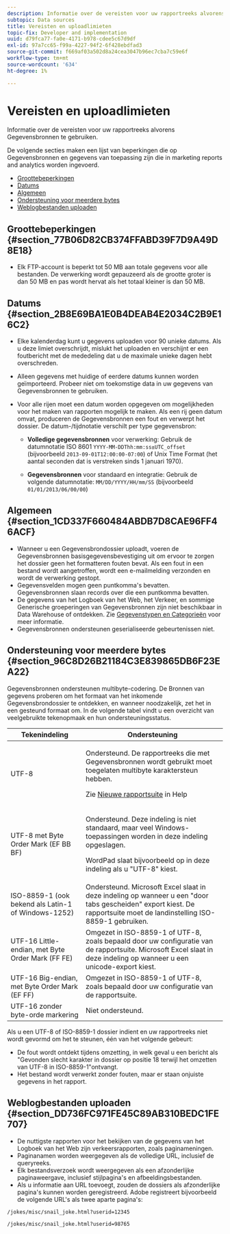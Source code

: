 ```yaml
---
description: Informatie over de vereisten voor uw rapportreeks alvorens Gegevensbronnen te gebruiken.
subtopic: Data sources
title: Vereisten en uploadlimieten
topic-fix: Developer and implementation
uuid: d79fca77-fa0e-4171-b978-cdee5c67d9df
exl-id: 97a7cc65-f99a-4227-94f2-6f428ebdfad3
source-git-commit: f669af03a502d8a24cea3047b96ec7cba7c59e6f
workflow-type: tm+mt
source-wordcount: '634'
ht-degree: 1%

---
```


# Vereisten en uploadlimieten

Informatie over de vereisten voor uw rapportreeks alvorens Gegevensbronnen te gebruiken.

De volgende secties maken een lijst van beperkingen die op Gegevensbronnen en gegevens van toepassing zijn die in marketing reports and analytics worden ingevoerd.

* [Groottebeperkingen](/help/import/c-data-sources/datasrc-requirements.md#section_77B06D82CB374FFABD39F7D9A49D8E18)
* [Datums](/help/import/c-data-sources/datasrc-requirements.md#section_2B8E69BA1E0B4DEAB4E2034C2B9E16C2)
* [Algemeen](/help/import/c-data-sources/datasrc-requirements.md#section_1CD337F660484ABDB7D8CAE96FF46ACF)
* [Ondersteuning voor meerdere bytes](/help/import/c-data-sources/datasrc-requirements.md#section_96C8D26B21184C3E839865DB6F23EA22)
* [Weblogbestanden uploaden](/help/import/c-data-sources/datasrc-requirements.md#section_DD736FC971FE45C89AB310BEDC1FE707)

## Groottebeperkingen {#section_77B06D82CB374FFABD39F7D9A49D8E18}

* Elk FTP-account is beperkt tot 50 MB aan totale gegevens voor alle bestanden. De verwerking wordt gepauzeerd als de grootte groter is dan 50 MB en pas wordt hervat als het totaal kleiner is dan 50 MB.

## Datums {#section_2B8E69BA1E0B4DEAB4E2034C2B9E16C2}

* Elke kalenderdag kunt u gegevens uploaden voor 90 unieke datums. Als u deze limiet overschrijdt, mislukt het uploaden en verschijnt er een foutbericht met de mededeling dat u de maximale unieke dagen hebt overschreden.
* Alleen gegevens met huidige of eerdere datums kunnen worden geïmporteerd. Probeer niet om toekomstige data in uw gegevens van Gegevensbronnen te gebruiken.
* Voor alle rijen moet een datum worden opgegeven om mogelijkheden voor het maken van rapporten mogelijk te maken. Als een rij geen datum omvat, produceren de Gegevensbronnen een fout en verwerpt het dossier. De datum-/tijdnotatie verschilt per type gegevensbron:

   * **Volledige gegevensbronnen** voor verwerking: Gebruik de datumnotatie ISO 8601  `YYYY-MM-DDThh:mm:ss±UTC_offset` (bijvoorbeeld  `2013-09-01T12:00:00-07:00`) of Unix Time Format (het aantal seconden dat is verstreken sinds 1 januari 1970).

   * **Gegevensbronnen** voor standaard en integratie: Gebruik de volgende datumnotatie:  `MM/DD/YYYY/HH/mm/SS` (bijvoorbeeld  `01/01/2013/06/00/00`)

## Algemeen {#section_1CD337F660484ABDB7D8CAE96FF46ACF}

* Wanneer u een Gegevensbrondossier uploadt, voeren de Gegevensbronnen basisgegevensbevestiging uit om ervoor te zorgen het dossier geen het formatteren fouten bevat. Als een fout in een bestand wordt aangetroffen, wordt een e-mailmelding verzonden en wordt de verwerking gestopt.
* Gegevensvelden mogen geen puntkomma&#39;s bevatten. Gegevensbronnen slaan records over die een puntkomma bevatten.
* De gegevens van het Logboek van het Web, het Verkeer, en sommige Generische groeperingen van Gegevensbronnen zijn niet beschikbaar in Data Warehouse of ontdekken. Zie [Gegevenstypen en Categorieën](/help/import/c-data-sources/c-datasrc-types/datasrc-categories.md) voor meer informatie.
* Gegevensbronnen ondersteunen geserialiseerde gebeurtenissen niet.

## Ondersteuning voor meerdere bytes {#section_96C8D26B21184C3E839865DB6F23EA22}

Gegevensbronnen ondersteunen multibyte-codering. De Bronnen van gegevens proberen om het formaat van het inkomende Gegevensbrondossier te ontdekken, en wanneer noodzakelijk, zet het in een gesteund formaat om. In de volgende tabel vindt u een overzicht van veelgebruikte tekenopmaak en hun ondersteuningsstatus.

<table id="table_F9E685D7EEAB49A9ABAD622AE630EC21"> 
 <thead> 
  <tr> 
   <th colname="col1" class="entry"> Tekenindeling </th> 
   <th colname="col2" class="entry"> Ondersteuning </th> 
  </tr> 
 </thead>
 <tbody> 
  <tr> 
   <td colname="col1"> UTF-8 </td> 
   <td colname="col2"> <p>Ondersteund. De rapportreeks die met Gegevensbronnen wordt gebruikt moet toegelaten multibyte karaktersteun hebben. </p> <p>Zie <a href="https://experienceleague.adobe.com/docs/analytics/admin/manage-report-suites/new-report-suite/new-report-suite.html"  > Nieuwe rapportsuite</a> in Help </p> </td> 
  </tr> 
  <tr> 
   <td colname="col1"> UTF-8 met Byte Order Mark (EF BB BF) </td> 
   <td colname="col2"> <p>Ondersteund. Deze indeling is niet standaard, maar veel Windows-toepassingen worden in deze indeling opgeslagen. </p> <p>WordPad slaat bijvoorbeeld op in deze indeling als u "UTF-8" kiest. </p> </td> 
  </tr> 
  <tr> 
   <td colname="col1"> ISO-8859-1 (ook bekend als Latin-1 of Windows-1252) </td> 
   <td colname="col2"> Ondersteund. Microsoft Excel slaat in deze indeling op wanneer u een "door tabs gescheiden" export kiest. De rapportsuite moet de landinstelling ISO-8859-1 gebruiken. </td> 
  </tr> 
  <tr> 
   <td colname="col1"> UTF-16 Little-endian, met Byte Order Mark (FF FE) </td> 
   <td colname="col2"> Omgezet in ISO-8859-1 of UTF-8, zoals bepaald door uw configuratie van de rapportsuite. Microsoft Excel slaat in deze indeling op wanneer u een unicode-export kiest. </td> 
  </tr> 
  <tr> 
   <td colname="col1"> UTF-16 Big-endian, met Byte Order Mark (EF FF) </td> 
   <td colname="col2"> Omgezet in ISO-8859-1 of UTF-8, zoals bepaald door uw configuratie van de rapportsuite. </td> 
  </tr> 
  <tr> 
   <td colname="col1"> UTF-16 zonder byte-orde markering </td> 
   <td colname="col2"> Niet ondersteund. </td> 
  </tr> 
 </tbody> 
</table>

Als u een UTF-8 of ISO-8859-1 dossier indient en uw rapportreeks niet wordt gevormd om het te steunen, één van het volgende gebeurt:

* De fout wordt ontdekt tijdens omzetting, in welk geval u een bericht als &quot;Gevonden slecht karakter in dossier op positie 18 terwijl het omzetten van UTF-8 in ISO-8859-1&quot;ontvangt.
* Het bestand wordt verwerkt zonder fouten, maar er staan onjuiste gegevens in het rapport.

## Weblogbestanden uploaden {#section_DD736FC971FE45C89AB310BEDC1FE707}

* De nuttigste rapporten voor het bekijken van de gegevens van het Logboek van het Web zijn verkeersrapporten, zoals paginameningen.
* Paginanamen worden weergegeven als de volledige URL, inclusief de queryreeks.
* Elk bestandsverzoek wordt weergegeven als een afzonderlijke paginaweergave, inclusief stijlpagina&#39;s en afbeeldingsbestanden.
* Als u informatie aan URL toevoegt, zouden de dossiers als afzonderlijke pagina&#39;s kunnen worden geregistreerd. Adobe registreert bijvoorbeeld de volgende URL&#39;s als twee aparte pagina&#39;s:

`/jokes/misc/snail_joke.html?userid=12345`

`/jokes/misc/snail_joke.html?userid=98765`
